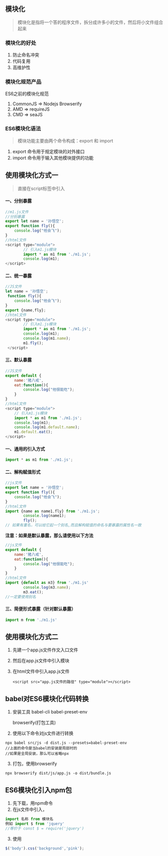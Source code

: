 ## 模块化

> 模块化是指将一个答的程序文件，拆分成许多小的文件，然后将小文件组合起来

### 模块化的好处

1. 防止命名冲突
2. 代码复用
3. 高维护性

### 模块化规范产品

ES6之前的模块化规范

1. CommonJS => Nodejs Browserify
2. AMD      => requireJS
3. CMD      => seaJS

### ES6模块化语法

> 模块功能主要由两个命令构成：export 和 import

1. export 命令用于规定模块的对外接口
2. import 命令用于输入其他模块提供的功能

## 使用模块化方式一

> 直接在script标签中引入

#### 一、分别暴露

```javascript
//m1.js文件
//分别暴露
export let name = '孙悟空';
export function fly(){
    console.log("他会飞");
}
//html文件
<script type="module">
        // 引入m1.js模块
        import * as m1 from './m1.js';
        console.log(m1);
</script>
```

#### 二、统一暴露

```javascript
//JS文件
let name = '孙悟空';
 function fly(){
    console.log("他会飞");
}
export {name,fly};
//html文件
<script type="module">
        // 引入m1.js模块
        import * as m1 from './m1.js';
        console.log(m1);
        console.log(m1.name);
        m1.fly();
 </script>
```

#### 三、默认暴露

```javascript
//JS文件
export default {
    name:'猪八戒',
    eat:function(){
        console.log("他很能吃");
    }
}
//html文件
<script type="module">
    // 引入m1.js模块
    import * as m1 from './m1.js';
    console.log(m1);
    console.log(m1.default.name);
    m1.default.eat();
</script>
```

#### 一、通用的引入方式

```javascript
import * as m1 from './m1.js';
```

#### 二、解构赋值形式

```javascript
//js文件
export let name = '孙悟空';
export function fly(){
    console.log("他会飞");
}
//html文件
import {name as name1,fly} from './m1.js';
        console.log(name1);
        fly();
// 如果有重名，可以给它起一个别名,而且解构赋值的命名与要暴露的属性名一致
```

**注意：如果是默认暴露，那么请使用以下方法**

```javascript
//js文件
export default {
    name:'猪八戒',
    eat:function(){
        console.log("他很能吃");
    }
}
//html文件
import {default as m3} from './m1.js'
        console.log(m3.name);
        m3.eat();
//一定要使用别名
```

#### 三、简便形式暴露（针对默认暴露）

```javascript
import m from './m1.js'
```

## 使用模块化方式二

1. 先建一个app.js文件作文入口文件

2. 然后在app.js文件中引入模块

3. 在html文件中引入app.js文件

   ```
   <script src="app.js文件的路径" type="module"></script>
   ```

## babel对ES6模块化代码转换

1. 安装工具 babel-cli babel-preset-env 

   browserify(打包工具)

2. 使用以下命令对js文件进行转换

```
npx babel src/js -d dist.js --presets=babel-preset-env
//上面的命令是当babel的安装是局部时的
//如果是全局安装，那么可以省略npx
```

3. 打包，使用browserify

```
npx browserify dist/js/app.js -o dist/bundle.js
```

## ES6模块化引入npm包

1. 先下载，用npm命令
2. 在js文件中引入，

```javascript
import 名称 from 模块名
例如 import $ from 'jquery'
//等价于 const $ = require('jquery')
```

3. 使用

```javascript
$('body').css('background','pink');
```

